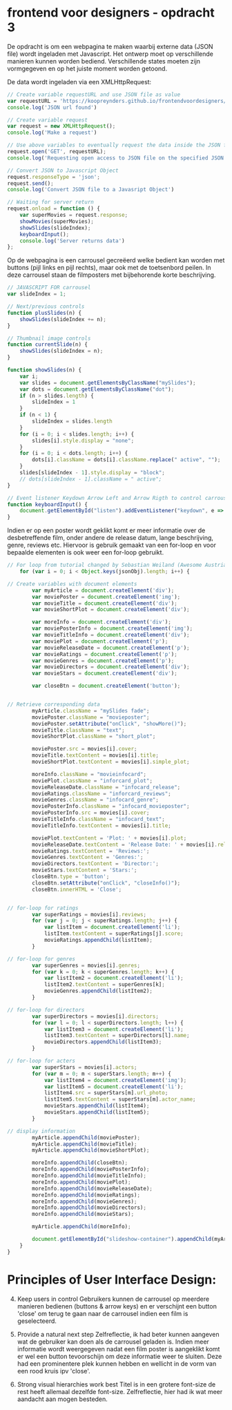 # frontend voor designers - opdracht 3

De opdracht is om een webpagina te maken waarbij externe data (JSON file) wordt ingeladen met Javascript. Het ontwerp moet op verschillende manieren kunnen worden bediend. Verschillende states moeten zijn vormgegeven en op het juiste moment worden getoond. 

De data wordt ingeladen via een XMLHttpRequest:

```javascript
// Create variable requestURL and use JSON file as value
var requestURL = 'https://koopreynders.github.io/frontendvoordesigners/opdracht3/json/movies.json';
console.log('JSON url found')

// Create variable request
var request = new XMLHttpRequest();
console.log('Make a request')

// Use above variables to eventually request the data inside the JSON file
request.open('GET', requestURL);
console.log('Requesting open access to JSON file on the specified JSON url')

// Convert JSON to Javascript Object
request.responseType = 'json';
request.send();
console.log('Convert JSON file to a Javasript Object')

// Waiting for server return
request.onload = function () {
    var superMovies = request.response;
    showMovies(superMovies);
    showSlides(slideIndex);
    keyboardInput();
    console.log('Server returns data')
};
```

Op de webpagina is een carrousel gecreëerd welke bedient kan worden met buttons (pijl links en pijl rechts), maar ook met de toetsenbord peilen. In deze carrousel staan de filmposters met bijbehorende korte beschrijving.

```javascript
// JAVASCRIPT FOR carrousel
var slideIndex = 1;

// Next/previous controls
function plusSlides(n) {
    showSlides(slideIndex += n);
}

// Thumbnail image controls
function currentSlide(n) {
    showSlides(slideIndex = n);
}

function showSlides(n) {
    var i;
    var slides = document.getElementsByClassName("mySlides");
    var dots = document.getElementsByClassName("dot");
    if (n > slides.length) {
        slideIndex = 1
    }
    if (n < 1) {
        slideIndex = slides.length
    }
    for (i = 0; i < slides.length; i++) {
        slides[i].style.display = "none";
    }
    for (i = 0; i < dots.length; i++) {
        dots[i].className = dots[i].className.replace(" active", "");
    }
    slides[slideIndex - 1].style.display = "block";
    // dots[slideIndex - 1].className = " active";
}

// Event listener Keydown Arrow Left and Arrow Rigth to control carrousel
function keyboardInput() {
    document.getElementById("listen").addEventListener("keydown", e => e.key === "ArrowRight" ? plusSlides(1) : e.key === "ArrowLeft" ? plusSlides(-1) : currentSlide(slideIndex))
}
```

Indien er op een poster wordt geklikt komt er meer informatie over de desbetreffende film, onder andere de release datum, lange beschrijving, genre, reviews etc. Hiervoor is gebruik gemaakt van een for-loop en voor bepaalde elementen is ook weer een for-loop gebruikt. 

```javascript
// For loop from tutorial changed by Sebastian Weiland (Awesome Austrian Guy)
    for (var i = 0; i < Object.keys(jsonObj).length; i++) {

// Create variables with document elements
        var myArticle = document.createElement('div');
        var moviePoster = document.createElement('img');
        var movieTitle = document.createElement('div');
        var movieShortPlot = document.createElement('div');

        var moreInfo = document.createElement('div');
        var moviePosterInfo = document.createElement('img');
        var movieTitleInfo = document.createElement('div');
        var moviePlot = document.createElement('p');
        var movieReleaseDate = document.createElement('p');
        var movieRatings = document.createElement('p');
        var movieGenres = document.createElement('p');
        var movieDirectors = document.createElement('div');
        var movieStars = document.createElement('div');

        var closeBtn = document.createElement('button');


// Retrieve corresponding data
        myArticle.className = "mySlides fade";
        moviePoster.className = "movieposter";
        moviePoster.setAttribute("onClick", "showMore()");
        movieTitle.className = "text";
        movieShortPlot.className = "short_plot";

        moviePoster.src = movies[i].cover;
        movieTitle.textContent = movies[i].title;
        movieShortPlot.textContent = movies[i].simple_plot;

        moreInfo.className = "movieinfocard";
        moviePlot.className = "inforcard_plot";
        movieReleaseDate.className = "infocard_release";
        movieRatings.className = "inforcard_reviews";
        movieGenres.className = "infocard_genre";
        moviePosterInfo.className = "infocard_movieposter";
        moviePosterInfo.src = movies[i].cover;
        movieTitleInfo.className = "infocard_text";
        movieTitleInfo.textContent = movies[i].title;

        moviePlot.textContent = 'Plot: ' + movies[i].plot;
        movieReleaseDate.textContent = 'Release Date: ' + movies[i].release_date;
        movieRatings.textContent = 'Reviews:';
        movieGenres.textContent = 'Genres:';
        movieDirectors.textContent = 'Director:';
        movieStars.textContent = 'Stars:';
        closeBtn.type = 'button';
        closeBtn.setAttribute("onClick", "closeInfo()");
        closeBtn.innerHTML = 'Close';


// for-loop for ratings
        var superRatings = movies[i].reviews;
        for (var j = 0; j < superRatings.length; j++) {
            var listItem = document.createElement('li');
            listItem.textContent = superRatings[j].score;
            movieRatings.appendChild(listItem);
        }

// for-loop for genres
        var superGenres = movies[i].genres;
        for (var k = 0; k < superGenres.length; k++) {
            var listItem2 = document.createElement('li');
            listItem2.textContent = superGenres[k];
            movieGenres.appendChild(listItem2);
        }

// for-loop for directors
        var superDirectors = movies[i].directors;
        for (var l = 0; l < superDirectors.length; l++) {
            var listItem3 = document.createElement('li');
            listItem3.textContent = superDirectors[l].name;
            movieDirectors.appendChild(listItem3);
        }

// for-loop for acters
        var superStars = movies[i].actors;
        for (var m = 0; m < superStars.length; m++) {
            var listItem4 = document.createElement('img');
            var listItem5 = document.createElement('li');
            listItem4.src = superStars[m].url_photo;
            listItem5.textContent = superStars[m].actor_name;
            movieStars.appendChild(listItem4);
            movieStars.appendChild(listItem5);
        }

// display information
        myArticle.appendChild(moviePoster);
        myArticle.appendChild(movieTitle);
        myArticle.appendChild(movieShortPlot);

        moreInfo.appendChild(closeBtn);
        moreInfo.appendChild(moviePosterInfo);
        moreInfo.appendChild(movieTitleInfo);
        moreInfo.appendChild(moviePlot);
        moreInfo.appendChild(movieReleaseDate);
        moreInfo.appendChild(movieRatings);
        moreInfo.appendChild(movieGenres);
        moreInfo.appendChild(movieDirectors);
        moreInfo.appendChild(movieStars);

        myArticle.appendChild(moreInfo);

        document.getElementById("slideshow-container").appendChild(myArticle);
    }
}
```
# Principles of User Interface Design:

04. Keep users in control
Gebruikers kunnen de carrousel op meerdere manieren bedienen (buttons & arrow keys) en er verschijnt een button 'close' om terug te gaan naar de carrousel indien een film is geselecteerd. 

09. Provide a natural next step
Zelfreflectie, ik had beter kunnen aangeven wat de gebruiker kan doen als de carrousel geladen is. Indien meer informatie wordt weergegeven nadat een film poster is aangeklikt komt er wel een button tevoorschijn om deze informatie weer te sluiten. Deze had een prominentere plek kunnen hebben en wellicht in de vorm van een rood kruis ipv 'close'.

11. Strong visual hierarchies work best
Titel is in een grotere font-size de rest heeft allemaal dezelfde font-size. Zelfreflectie, hier had ik wat meer aandacht aan mogen besteden.



